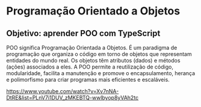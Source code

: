 # Programação Orientado a Objetos

## Objetivo: aprender POO com TypeScript
POO significa Programação Orientada a Objetos. É um paradigma de programação que organiza o código em torno de objetos que representam entidades do mundo real. Os objetos têm atributos (dados) e métodos (ações) associados a eles. A POO permite a reutilização de código, modularidade, facilita a manutenção e promove o encapsulamento, herança e polimorfismo para criar programas mais eficientes e escaláveis.

https://www.youtube.com/watch?v=Xv7nNA-DtRE&list=PLnV7i1DUV_zMKEBTQ-wwlbyop8yVAh2tc
